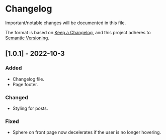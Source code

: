 # Changelog
Important/notable changes will be documented in this file.

The format is based on [Keep a Changelog](https://keepachangelog.com/en/1.0.0/),
and this project adheres to [Semantic Versioning](https://semver.org/spec/v2.0.0.html).



## [1.0.1] - 2022-10-3
### Added
 - Changelog file.
 - Page footer.

### Changed
 - Styling for posts.

### Fixed
 - Sphere on front page now decelerates if the user is no longer hovering.
